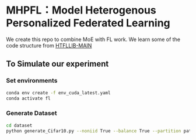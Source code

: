 # MHPFL：Model Heterogenous Personalized Federated Learning
We create this repo to combine MoE with FL work. We learn some of the code structure from [HTFLLIB-MAIN](https://github.com/TsingZ0/HtFLlib)

## To Simulate our experiment
### Set environments

```bash
conda env create -f env_cuda_latest.yaml
conda activate fl
```

### Generate Dataset

```bash
cd dataset
python generate_Cifar10.py --noniid True --balance True --partition path --num_clients 10 #partition should be pat/dir
```